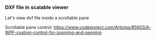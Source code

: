 ### DXF file in scalable viewer ###

Let's view dxf file inside a scrollable pane

Scrollable pane control: https://www.codeproject.com/Articles/85603/A-WPF-custom-control-for-zooming-and-panning